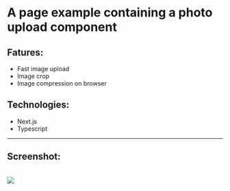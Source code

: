 # A page example containing a photo upload component

## Fatures:
- Fast image upload
- Image crop
- Image compression on browser

## Technologies:
- Next.js
- Typescript

<hr />

## Screenshot:

<br />

<img src="https://user-images.githubusercontent.com/76733221/178484163-a6d5dbf0-d2cf-4504-8b07-cd0b76b5f1a3.gif" />

